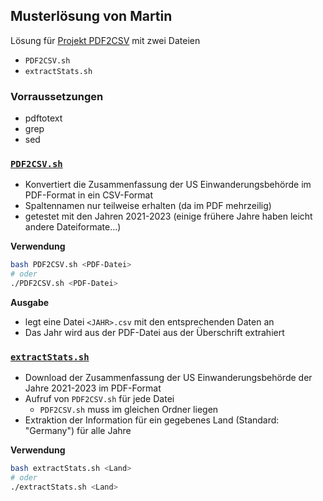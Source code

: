 ## Musterlösung von Martin

Lösung für [Projekt PDF2CSV](../../PDF2CSV) mit zwei Dateien

- `PDF2CSV.sh`
- `extractStats.sh`

### Vorraussetzungen

-   pdftotext
-   grep
-   sed

### [`PDF2CSV.sh`](PDF2CSV.sh)

-   Konvertiert die Zusammenfassung der US Einwanderungsbehörde im PDF-Format in ein CSV-Format
-   Spaltennamen nur teilweise erhalten (da im PDF mehrzeilig)
-   getestet mit den Jahren 2021-2023 (einige frühere Jahre haben leicht andere Dateiformate...)

**Verwendung**

```sh
bash PDF2CSV.sh <PDF-Datei>
# oder
./PDF2CSV.sh <PDF-Datei>
```

**Ausgabe**

-   legt eine Datei `<JAHR>.csv` mit den entsprechenden Daten an
-   Das Jahr wird aus der PDF-Datei aus der Überschrift extrahiert


### [`extractStats.sh`](extractStats.sh)

- Download der Zusammenfassung der US Einwanderungsbehörde der Jahre 2021-2023 im PDF-Format
- Aufruf von `PDF2CSV.sh` für jede Datei
  - `PDF2CSV.sh` muss im gleichen Ordner liegen
- Extraktion der Information für ein gegebenes Land (Standard: "Germany") für alle Jahre

**Verwendung**

```sh
bash extractStats.sh <Land>
# oder
./extractStats.sh <Land>
```
